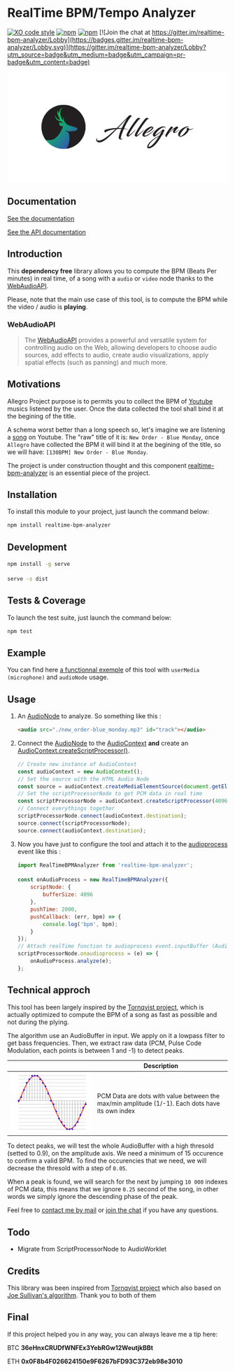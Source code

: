 # RealTime BPM/Tempo Analyzer

[![XO code style](https://img.shields.io/badge/code_style-XO-5ed9c7.svg)](https://github.com/xojs/xo)
[![npm](https://img.shields.io/npm/dm/realtime-bpm-analyzer.svg)](https://www.npmjs.com/package/realtime-bpm-analyzer)
[![npm](https://img.shields.io/npm/l/realtime-bpm-analyzer.svg)](https://github.com/dlepaux/realtime-bpm-analyzer/blob/master/licence.md)
[![Join the chat at https://gitter.im/realtime-bpm-analyzer/Lobby](https://badges.gitter.im/realtime-bpm-analyzer/Lobby.svg)](https://gitter.im/realtime-bpm-analyzer/Lobby?utm_source=badge&utm_medium=badge&utm_campaign=pr-badge&utm_content=badge)


<div>
  <p align="center">
    <img src="./public/img/allegro-project.png" style="max-width: 100%; height: auto;">
  </p>
</div>

## Documentation

[See the documentation](https://dlepaux.github.io/realtime-bpm-analyzer/)

[See the API documentation](https://dlepaux.github.io/realtime-bpm-analyzer/api)

## Introduction

This **dependency free** library allows you to compute the BPM (Beats Per minutes) in real time, of a song with a `audio` or `video` node thanks to the [WebAudioAPI](https://developer.mozilla.org/en-US/docs/Web/API/Web_Audio_API).

Please, note that the main use case of this tool, is to compute the BPM while the video / audio is **playing**.


### WebAudioAPI

> The [WebAudioAPI](https://developer.mozilla.org/en-US/docs/Web/API/Web_Audio_API) provides a powerful and versatile system for controlling audio on the Web, allowing developers to choose audio sources, add effects to audio, create audio visualizations, apply spatial effects (such as panning) and much more.


## Motivations

Allegro Project purpose is to permits you to collect the BPM of [Youtube](https://youtube.com) musics listened by the user. Once the data collected the tool shall bind it at the begining of the title.

A schema worst better than a long speech so, let's imagine we are listening a [song](https://www.youtube.com/watch?v=FYH8DsU2WCk) on Youtube. The "raw" title of it is: `New Order - Blue Monday`, once `Allegro` have collected the BPM it will bind it at the begining of the title, so we will have: `[130BPM] New Order - Blue Monday`.

The project is under construction thought and this component [realtime-bpm-analyzer](https://github.com/dlepaux/realtime-bpm-analyzer) is an essential piece of the project.


## Installation

To install this module to your project, just launch the command below:

```bash
npm install realtime-bpm-analyzer
```


## Development

```bash
npm install -g serve

serve -s dist
```

## Tests & Coverage

To launch the test suite, just launch the command below:

```bash
npm test
```


## Example

You can find here [a functionnal exemple](https://github.com/dlepaux/realtime-bpm-analyzer-exemple) of this tool with `userMedia (microphone)` and `audioNode` usage.


## Usage

1. An [AudioNode](https://developer.mozilla.org/en-US/docs/Web/API/AudioNode) to analyze. So something like this :
    ```html
    <audio src="./new_order-blue_monday.mp3" id="track"></audio>
    ```

2. Connect the [AudioNode](https://developer.mozilla.org/en-US/docs/Web/API/AudioNode) to the [AudioContext](https://developer.mozilla.org/en-US/docs/Web/API/AudioContext) **and** create an [AudioContext.createScriptProcessor()](https://developer.mozilla.org/en-US/docs/Web/API/ScriptProcessorNode).
    ```javascript
    // Create new instance of AudioContext
    const audioContext = new AudioContext();
    // Set the source with the HTML Audio Node
    const source = audioContext.createMediaElementSource(document.getElementById('track'));
    // Set the scriptProcessorNode to get PCM data in real time
    const scriptProcessorNode = audioContext.createScriptProcessor(4096, 1, 1);
    // Connect everythings together
    scriptProcessorNode.connect(audioContext.destination);
    source.connect(scriptProcessorNode);
    source.connect(audioContext.destination);
    ```
    
3. Now you have just to configure the tool and attach it to the [audioprocess](https://developer.mozilla.org/en-US/docs/Web/Events/audioprocess) event like this :
    ```javascript
    import RealTimeBPMAnalyzer from 'realtime-bpm-analyzer';

    const onAudioProcess = new RealTimeBPMAnalyzer({
        scriptNode: {
            bufferSize: 4096
        },
        pushTime: 2000,
        pushCallback: (err, bpm) => {
            console.log('bpm', bpm);
        }
    });
    // Attach realTime function to audioprocess event.inputBuffer (AudioBuffer)
    scriptProcessorNode.onaudioprocess = (e) => {
        onAudioProcess.analyze(e);
    };
    ```


## Technical approch

This tool has been largely inspired by the [Tornqvist project](https://github.com/tornqvist/bpm-detective), which is actually optimized to compute the BPM of a song as fast as possible and not during the plying.

The algorithm use an AudioBuffer in input. We apply on it a lowpass filter to get bass frequencies. Then, we extract raw data (PCM, Pulse Code Modulation, each points is between 1 and -1) to detect peaks.

|                                       | Description                                                                                     |
| ------------------------------------- | ----------------------------------------------------------------------------------------------- |
| ![pcm data](./public/img/pcm.png "PCM Data") | PCM Data are dots with value between the max/min amplitude (1/-1). Each dots have its own index |

To detect peaks, we will test the whole AudioBuffer with a high thresold (setted to 0.9), on the amplitude axis. We need a minimum of 15 occurence to confirm a valid BPM. To find the occurencies that we need, we will decrease the thresold with a step of `0.05`.

When a peak is found, we will search for the next by jumping `10 000` indexes of PCM data, this means that we ignore `0.25` second of the song, in other words we simply ignore the descending phase of the peak.

Feel free to [contact me by mail](d.lepaux[at]gmail.com) or [join the chat](https://gitter.im/realtime-bpm-analyzer/Lobby) if you have any questions.

## Todo

- Migrate from ScriptProcessorNode to AudioWorklet


## Credits

This library was been inspired from [Tornqvist project](https://github.com/tornqvist/bpm-detective) which also based on [Joe Sullivan's algorithm](http://joesul.li/van/beat-detection-using-web-audio/). Thank you to both of them


## Final

If this project helped you in any way, you can always leave me a tip here:

BTC **36eHnxCRUDfWNFEx3YebRGw12WeutjkBBt**

ETH **0x0F8b4F026624150e9F6267bFD93C372eb98e3010**
